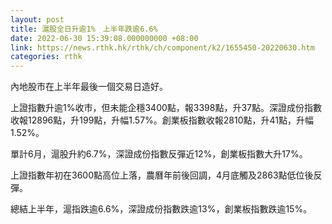 ```yaml
---
layout: post
title: 滬股全日升逾1%　上半年跌逾6.6%
date: 2022-06-30 15:39:08.000000000 +08:00
link: https://news.rthk.hk/rthk/ch/component/k2/1655450-20220630.htm
categories: rthk
---
```


內地股市在上半年最後一個交易日造好。

上證指數升逾1%收市，但未能企穩3400點，報3398點，升37點。深證成份指數收報12896點，升199點，升幅1.57%。創業板指數收報2810點，升41點，升幅1.52%。

單計6月，滬股升約6.7%，深證成份指數反彈近12%，創業板指數大升17%。

上證指數年初在3600點高位上落，農曆年前後回調，4月底觸及2863點低位後反彈。

總結上半年，滬指跌逾6.6%，深證成份指數跌逾13%，創業板指數跌逾15%。
